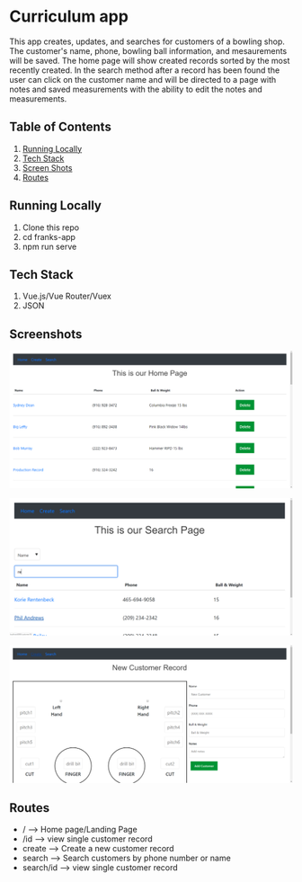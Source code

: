 # Curriculum app

This app creates, updates, and searches for customers of a bowling shop.  The customer's name, phone, bowling ball information, and mesaurements will be saved.  The home page will show created records sorted by the most recently created.  In the search method after a record has been found the user can click on the customer name and will be directed to a page with notes and saved measurements with the ability to edit the notes and measurements.

## Table of Contents

1. [Running Locally](#running-locally)
2. [Tech Stack](#tech-stack)
3. [Screen Shots](#screenshots)
4. [Routes](#routes)

## Running Locally

1. Clone this repo
2. cd franks-app
3. npm run serve

## Tech Stack

1. Vue.js/Vue Router/Vuex
2. JSON

## Screenshots

![alt text](screenshots/HomePage.png "Home Page")



![alt text](screenshots/Search.png "Search Page")



![alt text](screenshots/CreateRecord.png "Create Page")

## Routes

- / --> Home page/Landing Page 
- /id --> view single customer record
- create --> Create a new customer record
- search --> Search customers by phone number or name
- search/id --> view single customer record

